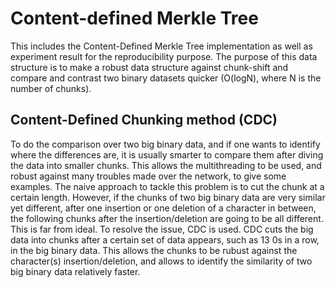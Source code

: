 
# Content-defined Merkle Tree #

This includes the Content-Defined Merkle Tree implementation as well as experiment result for the reproducibility purpose. 
The purpose of this data structure is to make a robust data structure against chunk-shift and compare and contrast two binary datasets quicker (O(logN), where N is the number of chunks).

## Content-Defined Chunking method (CDC) ##

To do the comparison over two big binary data, and if one wants to identify where the differences are, it is usually smarter to compare them after diving the data into smaller chunks. This allows the multithreading to be used, and robust against many troubles made over the network, to give some examples. The naive approach to tackle this problem is to cut the chunk at a certain length. However, if the chunks of two big binary data are very similar yet different, after one insertion or one deletion of a character in between, the following chunks after the insertion/deletion are going to be all different. This is far from ideal. To resolve the issue, CDC is used. CDC cuts the big data into chunks after a certain set of data appears, such as 13 0s in a row, in the big binary data. This allows the chunks to be rubust against the character(s) insertion/deletion, and allows to identify the similarity of two big binary data relatively faster.


